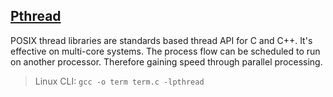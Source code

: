 ## [Pthread](https://www.ibm.com/docs/en/zos/2.2.0?topic=files-pthreadh#pthrdh)

POSIX thread libraries are standards based thread API for C and C++. It's effective on multi-core systems. The process flow can be scheduled to run on another processor. Therefore gaining speed through parallel processing.


> Linux CLI:
    `gcc -o term term.c -lpthread`
